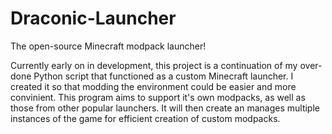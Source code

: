 # Draconic-Launcher
The open-source Minecraft modpack launcher!

Currently early on in development, this project is a continuation of my over-done Python script that functioned as a custom Minecraft launcher. I created it so that modding the environment could be easier and more convinient. This program aims to support it's own modpacks, as well as those from other popular launchers. It will then create an manages multiple instances of the game for efficient creation of custom modpacks.
